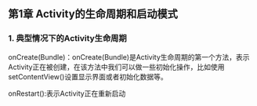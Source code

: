 ## 第1章 Activity的生命周期和启动模式

### 1. 典型情况下的Activity生命周期

onCreate(Bundle)：onCreate(Bundle)是Activity生命周期的第一个方法，表示Activity正在被创建，在该方法中我们可以做一些初始化操作，比如使用setContentView()设置显示界面或者初始化数据等。

onRestart():表示Activity正在重新启动